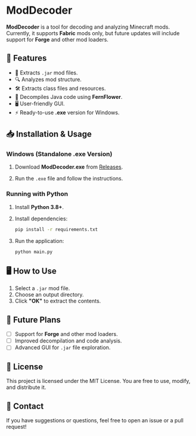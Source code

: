 # ModDecoder

**ModDecoder** is a tool for decoding and analyzing Minecraft mods. Currently, it supports **Fabric** mods only, but future updates will include support for **Forge** and other mod loaders.

## 🚀 Features

- 📂 Extracts `.jar` mod files.
- 🔍 Analyzes mod structure.
- 🛠 Extracts class files and resources.
- 📜 Decompiles Java code using **FernFlower**.
- 🖥 User-friendly GUI.
- ⚡ Ready-to-use **.exe** version for Windows.

## 📥 Installation & Usage

### Windows (Standalone .exe Version)

1. Download **ModDecoder.exe** from [Releases](https://github.com/777Chara777/ModDecoder/releases).

2. Run the `.exe` file and follow the instructions.

### Running with Python

1. Install **Python 3.8+**.

2. Install dependencies:

    ```sh
    pip install -r requirements.txt
    ```

3. Run the application:

    ```sh
    python main.py
    ```

## 🖥 How to Use

1. Select a `.jar` mod file.
2. Choose an output directory.
3. Click **"OK"** to extract the contents.

## 📌 Future Plans

- [ ] Support for **Forge** and other mod loaders.
- [ ] Improved decompilation and code analysis.
- [ ] Advanced GUI for `.jar` file exploration.

## 📄 License

This project is licensed under the MIT License. You are free to use, modify, and distribute it.

## 🤝 Contact

If you have suggestions or questions, feel free to open an issue or a pull request!

